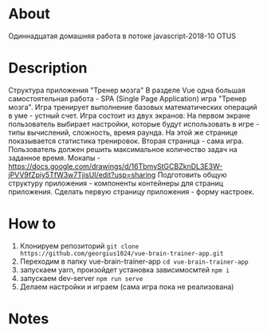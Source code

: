 # About
Одиннадцатая домашняя работа в потоке javascript-2018-10 OTUS

# Description
Структура приложения "Тренер мозга"
В разделе Vue одна большая самостоятельная работа - SPA (Single Page Application) игра "Тренер мозга". 
Игра тренирует выполнение базовых математических операций в уме - устный счет.
Игра состоит из двух экранов:
На первом экране пользователь выбирает настройки, которые будут использовать в игре - типы вычислений, сложность, время раунда. На этой же странице показывается статистика тренировок.
Вторая страница - сама игра. 
Пользователь должен решить максимальное количество задач на заданное время.
Мокапы - https://docs.google.com/drawings/d/16TbmyStGCBZknDL3E3W-jPVV9fZpiy5TfW3w7TjisUI/edit?usp=sharing
Подготовить общую структуру приложения - компоненты контейнеры для страниц приложения.
Сделать первую страницу приложения - форму настроек.

# How to
1) Клонируем репозиторий 
  `git clone https://github.com/georgius1024/vue-brain-trainer-app.git`
2) Переходим в папку vue-brain-trainer-app
  `cd vue-brain-trainer-app`
3) запускаем yarn, произойдет установка зависимосмтей
  `npm i`
4) запускаем dev-server
  `npm run serve`
5) Делаем настройки и играем (сама игра пока не реализована)

# Notes
